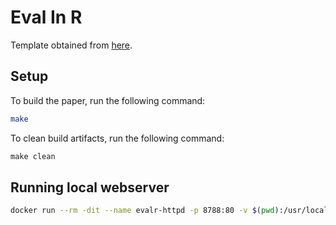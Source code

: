 # Eval In R

Template obtained from [here](https://www.ieee.org/conferences/publishing/templates.html).

## Setup

To build the paper, run the following command:

```sh
make
```

To clean build artifacts, run the following command:

```r
make clean
```

## Running local webserver

``` sh
docker run --rm -dit --name evalr-httpd -p 8788:80 -v $(pwd):/usr/local/apache2/htdocs/home/rstudio/evalR httpd:2.4
```
